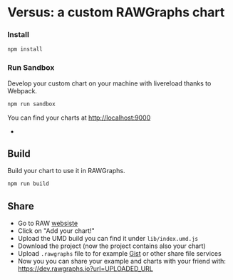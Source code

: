 # Versus: a custom RAWGraphs chart

### Install

```sh
npm install
```

### Run Sandbox

Develop your custom chart on your machine with livereload thanks to Webpack.

```sh
npm run sandbox
```

You can find your charts at [http://localhost:9000](http://localhost:9000)

-

## Build

Build your chart to use it in RAWGraphs.

```sh
npm run build
```

## Share

- Go to RAW [websiste](https://dev.rawgraphs.io)
- Click on "Add your chart!"
- Upload the UMD build you can find it under `lib/index.umd.js`
- Download the project (now the project contains also your chart)
- Upload `.rawgraphs` file to for example [Gist](https://gist.github.com) or other share file services
- Now you you can share your example and charts with your friend with: https://dev.rawgraphs.io?url=UPLOADED_URL
